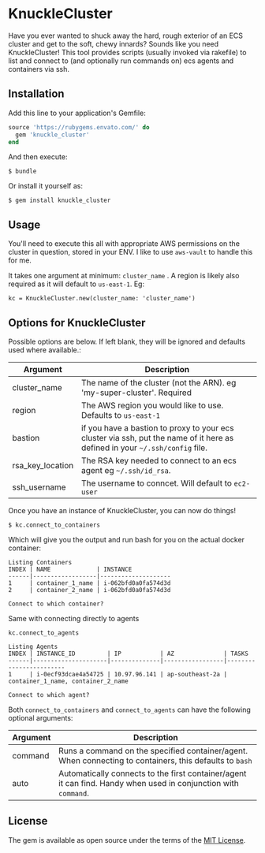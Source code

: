 # KnuckleCluster

Have you ever wanted to shuck away the hard, rough exterior of an ECS cluster and get to the soft, chewy innards? Sounds like you need KnuckleCluster!
This tool provides scripts (usually invoked via rakefile) to list and connect to (and optionally run commands on) ecs agents and containers via ssh.

## Installation

Add this line to your application's Gemfile:

```ruby
source 'https://rubygems.envato.com/' do
  gem 'knuckle_cluster'
end
```

And then execute:

    $ bundle

Or install it yourself as:

    $ gem install knuckle_cluster

## Usage

You'll need to execute this all with appropriate AWS permissions on the cluster in question, stored in your ENV. I like to use `aws-vault` to handle this for me.

It takes one argument at minimum: `cluster_name` .  A region is likely also required as it will default to `us-east-1`.
Eg:
```
kc = KnuckleCluster.new(cluster_name: 'cluster_name')
```

## Options for KnuckleCluster
Possible options are below. If left blank, they will be ignored and defaults used where available.:

Argument | Description
-------- | -----------
cluster_name | The name of the cluster (not the ARN). eg 'my-super-cluster'. Required
region | The AWS region you would like to use. Defaults to `us-east-1`
bastion | if you have a bastion to proxy to your ecs cluster via ssh, put the name of it here as defined in your `~/.ssh/config` file.
rsa_key_location | The RSA key needed to connect to an ecs agent eg `~/.ssh/id_rsa`.
ssh_username | The username to conncet. Will default to `ec2-user`


Once you have an instance of KnuckleCluster, you can now do things!
```
$ kc.connect_to_containers
```
Which will give you the output and run bash for you on the actual docker container:
```
Listing Containers
INDEX | NAME             | INSTANCE
------|------------------|--------------------
1     | container_1_name | i-062bfd0a0fa574d3d
2     | container_2_name | i-062bfd0a0fa574d3d

Connect to which container?
```

Same with connecting directly to agents
```
kc.connect_to_agents
```
```
Listing Agents
INDEX | INSTANCE_ID         | IP           | AZ              | TASKS
------|---------------------|--------------|-----------------|------------------------
1     | i-0ecf93dcae4a54725 | 10.97.96.141 | ap-southeast-2a | container_1_name, container_2_name

Connect to which agent?
```

Both `connect_to_containers` and `connect_to_agents` can have the following optional arguments:

Argument | Description
-------- | -----------
command | Runs a command on the specified container/agent. When connecting to containers, this defaults to `bash`
auto | Automatically connects to the first container/agent it can find. Handy when used in conjunction with `command`.


## License

The gem is available as open source under the terms of the [MIT License](http://opensource.org/licenses/MIT).

